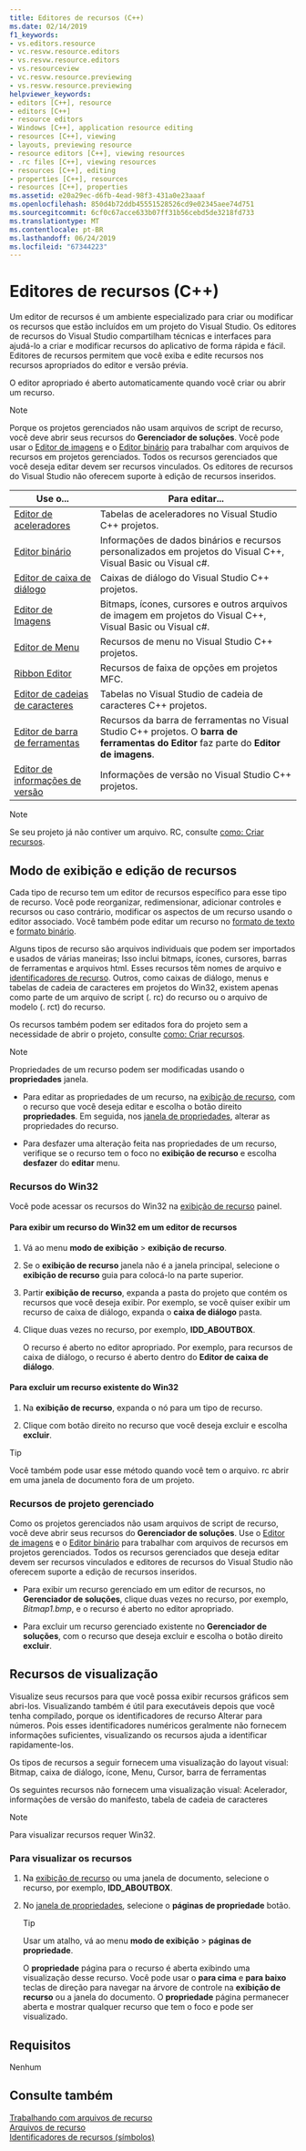 ```yaml
---
title: Editores de recursos (C++)
ms.date: 02/14/2019
f1_keywords:
- vs.editors.resource
- vc.resvw.resource.editors
- vs.resvw.resource.editors
- vs.resourceview
- vc.resvw.resource.previewing
- vs.resvw.resource.previewing
helpviewer_keywords:
- editors [C++], resource
- editors [C++]
- resource editors
- Windows [C++], application resource editing
- resources [C++], viewing
- layouts, previewing resource
- resource editors [C++], viewing resources
- .rc files [C++], viewing resources
- resources [C++], editing
- properties [C++], resources
- resources [C++], properties
ms.assetid: e20a29ec-d6fb-4ead-98f3-431a0e23aaaf
ms.openlocfilehash: 850d4b72ddb45551528526cd9e02345aee74d751
ms.sourcegitcommit: 6cf0c67acce633b07ff31b56cebd5de3218fd733
ms.translationtype: MT
ms.contentlocale: pt-BR
ms.lasthandoff: 06/24/2019
ms.locfileid: "67344223"
---
```

# <a name="resource-editors-c"></a>Editores de recursos (C++)

Um editor de recursos é um ambiente especializado para criar ou modificar os recursos que estão incluídos em um projeto do Visual Studio. Os editores de recursos do Visual Studio compartilham técnicas e interfaces para ajudá-lo a criar e modificar recursos do aplicativo de forma rápida e fácil. Editores de recursos permitem que você exiba e edite recursos nos recursos apropriados do editor e versão prévia.

O editor apropriado é aberto automaticamente quando você criar ou abrir um recurso.

> [!NOTE]
> Porque os projetos gerenciados não usam arquivos de script de recurso, você deve abrir seus recursos do **Gerenciador de soluções**. Você pode usar o [Editor de imagens](../windows/image-editor-for-icons.md) e o [Editor binário](binary-editor.md) para trabalhar com arquivos de recursos em projetos gerenciados. Todos os recursos gerenciados que você deseja editar devem ser recursos vinculados. Os editores de recursos do Visual Studio não oferecem suporte à edição de recursos inseridos.

|Use o...|Para editar...|
|----------------|----------------|
|[Editor de aceleradores](../windows/accelerator-editor.md)|Tabelas de aceleradores no Visual Studio C++ projetos.|
|[Editor binário](binary-editor.md)|Informações de dados binários e recursos personalizados em projetos do Visual C++, Visual Basic ou Visual c#.|
|[Editor de caixa de diálogo](../windows/dialog-editor.md)|Caixas de diálogo do Visual Studio C++ projetos.|
|[Editor de Imagens](../windows/image-editor-for-icons.md)|Bitmaps, ícones, cursores e outros arquivos de imagem em projetos do Visual C++, Visual Basic ou Visual c#.|
|[Editor de Menu](../windows/menu-editor.md)|Recursos de menu no Visual Studio C++ projetos.|
|[Ribbon Editor](../mfc/ribbon-designer-mfc.md)|Recursos de faixa de opções em projetos MFC.|
|[Editor de cadeias de caracteres](../windows/string-editor.md)|Tabelas no Visual Studio de cadeia de caracteres C++ projetos.|
|[Editor de barra de ferramentas](../windows/toolbar-editor.md)|Recursos da barra de ferramentas no Visual Studio C++ projetos. O **barra de ferramentas do Editor** faz parte do **Editor de imagens**.|
|[Editor de informações de versão](../windows/version-information-editor.md)|Informações de versão no Visual Studio C++ projetos.|

> [!NOTE]
> Se seu projeto já não contiver um arquivo. RC, consulte [como: Criar recursos](../windows/how-to-create-a-resource-script-file.md).

## <a name="view-and-edit-resources"></a>Modo de exibição e edição de recursos

Cada tipo de recurso tem um editor de recursos específico para esse tipo de recurso. Você pode reorganizar, redimensionar, adicionar controles e recursos ou caso contrário, modificar os aspectos de um recurso usando o editor associado. Você também pode editar um recurso no [formato de texto](../windows/how-to-open-a-resource-script-file-in-text-format.md) e [formato binário](../windows/opening-a-resource-for-binary-editing.md).

Alguns tipos de recurso são arquivos individuais que podem ser importados e usados de várias maneiras; Isso inclui bitmaps, ícones, cursores, barras de ferramentas e arquivos html. Esses recursos têm nomes de arquivo e [identificadores de recurso](../windows/symbols-resource-identifiers.md). Outros, como caixas de diálogo, menus e tabelas de cadeia de caracteres em projetos do Win32, existem apenas como parte de um arquivo de script (. rc) do recurso ou o arquivo de modelo (. rct) do recurso.

Os recursos também podem ser editados fora do projeto sem a necessidade de abrir o projeto, consulte [como: Criar recursos](../windows/how-to-open-a-resource-script-file-outside-of-a-project-standalone.md).

> [!NOTE]
> Propriedades de um recurso podem ser modificadas usando o **propriedades** janela.

- Para editar as propriedades de um recurso, na [exibição de recurso](how-to-create-a-resource-script-file.md#create-resources), com o recurso que você deseja editar e escolha o botão direito **propriedades**.  Em seguida, nos [janela de propriedades](/visualstudio/ide/reference/properties-window), alterar as propriedades do recurso.

- Para desfazer uma alteração feita nas propriedades de um recurso, verifique se o recurso tem o foco no **exibição de recurso** e escolha **desfazer** do **editar** menu.

### <a name="win32-resources"></a>Recursos do Win32

Você pode acessar os recursos do Win32 na [exibição de recurso](how-to-create-a-resource-script-file.md#create-resources) painel.

#### <a name="to-view-a-win32-resource-in-a-resource-editor"></a>Para exibir um recurso do Win32 em um editor de recursos

1. Vá ao menu **modo de exibição** > **exibição de recurso**.

1. Se o **exibição de recurso** janela não é a janela principal, selecione o **exibição de recurso** guia para colocá-lo na parte superior.

1. Partir **exibição de recurso**, expanda a pasta do projeto que contém os recursos que você deseja exibir. Por exemplo, se você quiser exibir um recurso de caixa de diálogo, expanda o **caixa de diálogo** pasta.

1. Clique duas vezes no recurso, por exemplo, **IDD_ABOUTBOX**.

   O recurso é aberto no editor apropriado. Por exemplo, para recursos de caixa de diálogo, o recurso é aberto dentro do **Editor de caixa de diálogo**.

#### <a name="to-delete-an-existing-win32-resource"></a>Para excluir um recurso existente do Win32

1. Na **exibição de recurso**, expanda o nó para um tipo de recurso.

1. Clique com botão direito no recurso que você deseja excluir e escolha **excluir**.

> [!TIP]
> Você também pode usar esse método quando você tem o arquivo. rc abrir em uma janela de documento fora de um projeto.

### <a name="managed-project-resources"></a>Recursos de projeto gerenciado

Como os projetos gerenciados não usam arquivos de script de recurso, você deve abrir seus recursos do **Gerenciador de soluções**. Use o [Editor de imagens](../windows/image-editor-for-icons.md) e o [Editor binário](binary-editor.md) para trabalhar com arquivos de recursos em projetos gerenciados. Todos os recursos gerenciados que deseja editar devem ser recursos vinculados e editores de recursos do Visual Studio não oferecem suporte a edição de recursos inseridos.

- Para exibir um recurso gerenciado em um editor de recursos, no **Gerenciador de soluções**, clique duas vezes no recurso, por exemplo, *Bitmap1.bmp*, e o recurso é aberto no editor apropriado.

- Para excluir um recurso gerenciado existente no **Gerenciador de soluções**, com o recurso que deseja excluir e escolha o botão direito **excluir**.

## <a name="preview-resources"></a>Recursos de visualização

Visualize seus recursos para que você possa exibir recursos gráficos sem abri-los. Visualizando também é útil para executáveis depois que você tenha compilado, porque os identificadores de recurso Alterar para números. Pois esses identificadores numéricos geralmente não fornecem informações suficientes, visualizando os recursos ajuda a identificar rapidamente-los.

Os tipos de recursos a seguir fornecem uma visualização do layout visual: Bitmap, caixa de diálogo, ícone, Menu, Cursor, barra de ferramentas

Os seguintes recursos não fornecem uma visualização visual: Acelerador, informações de versão do manifesto, tabela de cadeia de caracteres

> [!NOTE]
> Para visualizar recursos requer Win32.

### <a name="to-preview-resources"></a>Para visualizar os recursos

1. Na [exibição de recurso](how-to-create-a-resource-script-file.md#create-resources) ou uma janela de documento, selecione o recurso, por exemplo, **IDD_ABOUTBOX**.

1. No [janela de propriedades](/visualstudio/ide/reference/properties-window), selecione o **páginas de propriedade** botão.

   > [!TIP]
   > Usar um atalho, vá ao menu **modo de exibição** > **páginas de propriedade**.

   O **propriedade** página para o recurso é aberta exibindo uma visualização desse recurso. Você pode usar o **para cima** e **para baixo** teclas de direção para navegar na árvore de controle na **exibição de recurso** ou a janela do documento. O **propriedade** página permanecer aberta e mostrar qualquer recurso que tem o foco e pode ser visualizado.

## <a name="requirements"></a>Requisitos

Nenhum

## <a name="see-also"></a>Consulte também

[Trabalhando com arquivos de recurso](../windows/working-with-resource-files.md)<br/>
[Arquivos de recurso](../windows/resource-files-visual-studio.md)<br/>
[Identificadores de recursos (símbolos)](../windows/symbols-resource-identifiers.md)<br/>